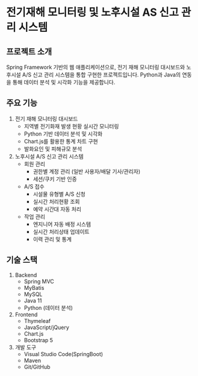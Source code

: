 <h1>전기재해 모니터링 및 노후시설 AS 신고 관리 시스템</h1>

<h2>프로젝트 소개</h2>
<p>Spring Framework 기반의 웹 애플리케이션으로, 전기 재해 모니터링 대시보드와 노후시설 A/S 신고 관리 시스템을 통합 구현한 프로젝트입니다. Python과 Java의 연동을 통해 데이터 분석 및 시각화 기능을 제공합니다.</p>

<h2>주요 기능</h2>
<ol>
  <li>전기 재해 모니터링 대시보드
    <ul>
      <li>지역별 전기화재 발생 현황 실시간 모니터링</li>
      <li>Python 기반 데이터 분석 및 시각화</li>
      <li>Chart.js를 활용한 통계 차트 구현</li>
      <li>발화요인 및 피해규모 분석</li>
    </ul>
  </li>
  <li>노후시설 A/S 신고 관리 시스템
    <ul>
      <li>회원 관리
        <ul>
          <li>권한별 계정 관리 (일반 사용자/배달 기사/관리자)</li>
          <li>세션/쿠키 기반 인증</li>
        </ul>
      </li>
      <li>A/S 접수
        <ul>
          <li>시설물 유형별 A/S 신청</li>
          <li>실시간 처리현황 조회</li>
          <li>예약 시간대 자동 처리</li>
        </ul>
      </li>
      <li>작업 관리
        <ul>
          <li>엔지니어 자동 배정 시스템</li>
          <li>실시간 처리상태 업데이트</li>
          <li>이력 관리 및 통계</li>
        </ul>
      </li>
    </ul>
  </li>
</ol>

<h2>기술 스택</h2>
<ol>
  <li>Backend
    <ul>
      <li>Spring MVC</li>
      <li>MyBatis</li>
      <li>MySQL</li>
      <li>Java 11</li>
      <li>Python (데이터 분석)</li>
    </ul>
  </li>
  <li>Frontend
    <ul>
      <li>Thymeleaf</li>
      <li>JavaScript/jQuery</li>
      <li>Chart.js</li>
      <li>Bootstrap 5</li>
    </ul>
  </li>
  <li>개발 도구
    <ul>
      <li>Visual Studio Code(SpringBoot)</li>
      <li>Maven</li>
      <li>Git/GitHub</li>
    </ul>
  </li>
</ol>
